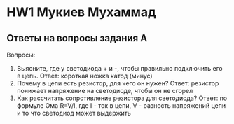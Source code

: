# HW1 Мукиев Мухаммад
## Ответы на вопросы задания A
Вопросы:
1. Выясните, где у светодиода + и -, чтобы правильно подключить его в цепь.
    Ответ: короткая ножка катод (минус)
2. Почему в цепи есть резистор, для чего он нужен?
    Ответ: резистор понижает напряжение на светодиоде, чтобы он не сгорел
3. Как рассчитать сопротивление резистора для светодиода?
    Ответ: по формуле Ома R=V/I, где I - ток в цепи, V - разность напряжений цепи и то что светодиод может выдержить

